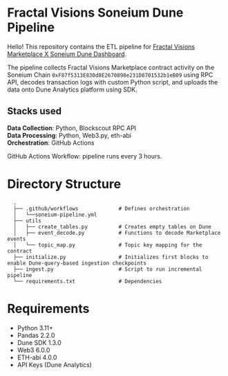 # Fractal Visions Soneium Dune Pipeline 

Hello! This repository contains the ETL pipeline for <a href="https://dune.com/visionwizards/fractal-visions-soneium" target="_blank" rel="noopener noreferrer"> Fractal Visions Marketplace X Soneium Dune Dashboard</a>. 

The pipeline collects Fractal Visions Marketplace contract activity on the Soneium Chain `0xF87f5313E830d8E2670898e231D8701532b1eB09` using RPC API, decodes transaction logs with custom Python script, and uploads the data onto Dune Analytics platform using SDK. 

## Stacks used
<b>Data Collection</b>: Python, Blockscout RPC API <br>
<b>Data Processing</b>: Python, Web3.py, eth-abi <br>
<b>Orchestration</b>: GitHub Actions <br>

GitHub Actions Workflow: pipeline runs every 3 hours. 

# Directory Structure  
      .
      ├── .github/workflows             # Defines orchestration 
      │   └──soneium-pipeline.yml
      ├── utils                         
      │   ├── create_tables.py          # Creates empty tables on Dune
      │   ├── event_decode.py           # Functions to decode Marketplace events
      │   └── topic_map.py              # Topic key mapping for the contract
      ├── initialize.py                 # Initializes first blocks to enable Dune-query-based ingestion checkpoints
      ├── ingest.py                     # Script to run incremental pipeline            
      └── requirements.txt              # Dependencies 

# Requirements 
- Python 3.11+
- Pandas 2.2.0
- Dune SDK 1.3.0
- Web3 6.0.0
- ETH-abi 4.0.0
- API Keys (Dune Analytics) <br>
